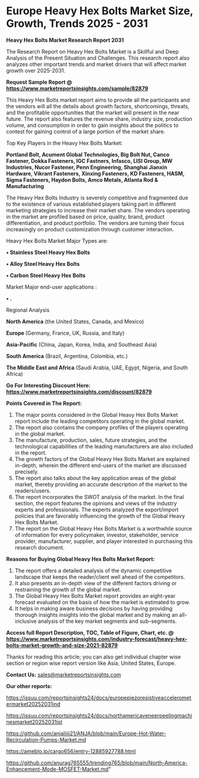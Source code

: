  # Europe Heavy Hex Bolts Market Size, Growth, Trends 2025 - 2031

<strong>Heavy Hex Bolts Market Research Report 2031</strong>

The Research Report on Heavy Hex Bolts Market is a Skillful and Deep Analysis of the Present Situation and Challenges. This research report also analyzes other important trends and market drivers that will affect market growth over 2025-2031.

<strong>Request Sample Report @ <a href=https://www.marketreportsinsights.com/sample/82879>https://www.marketreportsinsights.com/sample/82879</a></strong>

This Heavy Hex Bolts market report aims to provide all the participants and the vendors will all the details about growth factors, shortcomings, threats, and the profitable opportunities that the market will present in the near future. The report also features the revenue share, industry size, production volume, and consumption in order to gain insights about the politics to contest for gaining control of a large portion of the market share.

Top Key Players in the Heavy Hex Bolts Market:

<strong>Portland Bolt, Acument Global Technologies, Big Bolt Nut, Canco Fastener, Dokka Fasteners, IGC Fastners, Infasco, LISI Group, MW Industries, Nucor Fastener, Penn Engineering, Shanghai Jianxin Hardware, Vikrant Fasteners, Xinxing Fasteners, KD Fasteners, HASM, Sigma Fasteners, Haydon Bolts, Amco Metals, Atlanta Rod & Manufacturing</strong>

The Heavy Hex Bolts Industry is severely competitive and fragmented due to the existence of various established players taking part in different marketing strategies to increase their market share. The vendors operating in the market are profiled based on price, quality, brand, product differentiation, and product portfolio. The vendors are turning their focus increasingly on product customization through customer interaction.

Heavy Hex Bolts Market Major Types are:

<strong>• Stainless Steel Heavy Hex Bolts

• Alloy Steel Heavy Hex Bolts

• Carbon Steel Heavy Hex Bolts</strong>

Market Major end-user applications :

<strong>• .</strong>

Regional Analysis

</u><strong><b>North America</b></strong> (the United States, Canada, and Mexico)

<strong><b>Europe </b></strong>(Germany, France, UK, Russia, and Italy)

<strong><b>Asia-Pacific</b></strong> (China, Japan, Korea, India, and Southeast Asia)

<strong><b>South America</b></strong> (Brazil, Argentina, Colombia, etc.)

<strong><b>The Middle East and Africa</b></strong> (Saudi Arabia, UAE, Egypt, Nigeria, and South Africa)

<strong>Go For Interesting Discount Here: <a href=https://www.marketreportsinsights.com/discount/82879>https://www.marketreportsinsights.com/discount/82879</a></strong>

<strong>Points Covered in The Report:</strong>
<ol>
  <li>The major points considered in the Global Heavy Hex Bolts Market report include the leading competitors operating in the global market.</li>
  <li>The report also contains the company profiles of the players operating in the global market.</li>
  <li>The manufacture, production, sales, future strategies, and the technological capabilities of the leading manufacturers are also included in the report.</li>
  <li>The growth factors of the Global Heavy Hex Bolts Market are explained in-depth, wherein the different end-users of the market are discussed precisely.</li>
  <li>The report also talks about the key application areas of the global market, thereby providing an accurate description of the market to the readers/users.</li>
  <li>The report incorporates the SWOT analysis of the market. In the final section, the report features the opinions and views of the industry experts and professionals. The experts analyzed the export/import policies that are favorably influencing the growth of the Global Heavy Hex Bolts Market.</li>
  <li>The report on the Global Heavy Hex Bolts Market is a worthwhile source of information for every policymaker, investor, stakeholder, service provider, manufacturer, supplier, and player interested in purchasing this research document.</li>
</ol>
<strong>Reasons for Buying Global Heavy Hex Bolts Market Report:</strong>

<ol>
  <li>The report offers a detailed analysis of the dynamic competitive landscape that keeps the reader/client well ahead of the competitors.</li>
  <li>It also presents an in-depth view of the different factors driving or restraining the growth of the global market.</li>
  <li>The Global Heavy Hex Bolts Market report provides an eight-year forecast evaluated on the basis of how the market is estimated to grow.</li>
  <li>It helps in making aware business decisions by having providing thorough insights insights into the global market and by making an all-inclusive analysis of the key market segments and sub-segments.</li>
</ol>
<strong>Access full Report Description, TOC, Table of Figure, Chart, etc. @ <a href=https://www.marketreportsinsights.com/industry-forecast/heavy-hex-bolts-market-growth-and-size-2021-82879>https://www.marketreportsinsights.com/industry-forecast/heavy-hex-bolts-market-growth-and-size-2021-82879</a></strong>


Thanks for reading this article; you can also get individual chapter wise section or region wise report version like Asia, United States, Europe.

<strong>Contact Us:</strong>
sales@marketreportsinsights.com

<strong>Our other reports:</strong>

<a href=https://issuu.com/reportsinsights24/docs/europepiezoresistiveaccelerometermarket20252031ind>https://issuu.com/reportsinsights24/docs/europepiezoresistiveaccelerometermarket20252031ind</a>

<a href=https://issuu.com/reportsinsights24/docs/northamericaveneerpeelingmachinesmarket20252031ist>https://issuu.com/reportsinsights24/docs/northamericaveneerpeelingmachinesmarket20252031ist</a>

<a href=https://github.com/anjaliiii21/ANJA/blob/main/Europe-Hot-Water-Recirculation-Pumps-Market.md>https://github.com/anjaliiii21/ANJA/blob/main/Europe-Hot-Water-Recirculation-Pumps-Market.md</a>

<a href=https://ameblo.jp/cargo656/entry-12885927788.html>https://ameblo.jp/cargo656/entry-12885927788.html</a>

<a href=https://github.com/anurag765555/trending765/blob/main/North-America-Enhancement-Mode-MOSFET-Market.md>https://github.com/anurag765555/trending765/blob/main/North-America-Enhancement-Mode-MOSFET-Market.md</a>"
